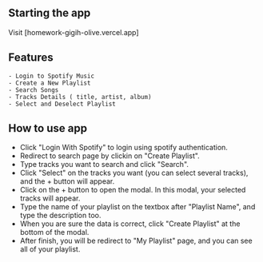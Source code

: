 ## Starting the app

Visit [homework-gigih-olive.vercel.app]

## Features

    - Login to Spotify Music
    - Create a New Playlist
    - Search Songs
    - Tracks Details ( title, artist, album)
    - Select and Deselect Playlist

## How to use app

- Click "Login With Spotify" to login using spotify authentication.
- Redirect to search page by clickin on "Create Playlist".
- Type tracks you want to search and click "Search".
- Click "Select" on the tracks you want (you can select several tracks), and the + button will appear.
- Click on the + button to open the modal. In this modal, your selected tracks will appear.
- Type the name of your playlist on the textbox after "Playlist Name", and type the description too.
- When you are sure the data is correct, click "Create Playlist" at the bottom of the modal.
- After finish, you will be redirect to "My Playlist" page, and you can see all of your playlist.